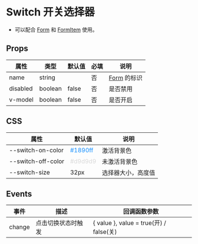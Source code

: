 # Switch 开关选择器

- 可以配合 [Form](./Form.md) 和 [FormItem](./Form.md#formitem-表单项) 使用。

## Props

| 属性     | 类型    | 默认值 | 必填 | 说明                     |
| -------- | ------- | ------ | ---- | ------------------------ |
| name     | string  |        | 否   | [Form](./Form.md) 的标识 |
| disabled | boolean | false  | 否   | 是否禁用                 |
| v-model  | boolean | false  | 否   | 是否开启                 |

## CSS

| 属性               | 默认值                               | 说明               |
| ------------------ | ------------------------------------ | ------------------ |
| --switch-on-color  | <font color="#1890ff">#1890ff</font> | 激活背景色         |
| --switch-off-color | <font color="#d9d9d9">#d9d9d9</font> | 未激活背景色       |
| --switch-size      | 32px                                 | 选择器大小，高度值 |

## Events

| 事件   | 描述               | 回调函数参数                            |
| ------ | ------------------ | --------------------------------------- |
| change | 点击切换状态时触发 | { value }, value = true(开) / false(关) |
